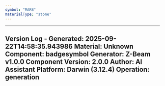 ```yaml
---
symbol: "MARB"
materialType: "stone"
---
```


---
Version Log - Generated: 2025-09-22T14:58:35.943986
Material: Unknown
Component: badgesymbol
Generator: Z-Beam v1.0.0
Component Version: 2.0.0
Author: AI Assistant
Platform: Darwin (3.12.4)
Operation: generation
---